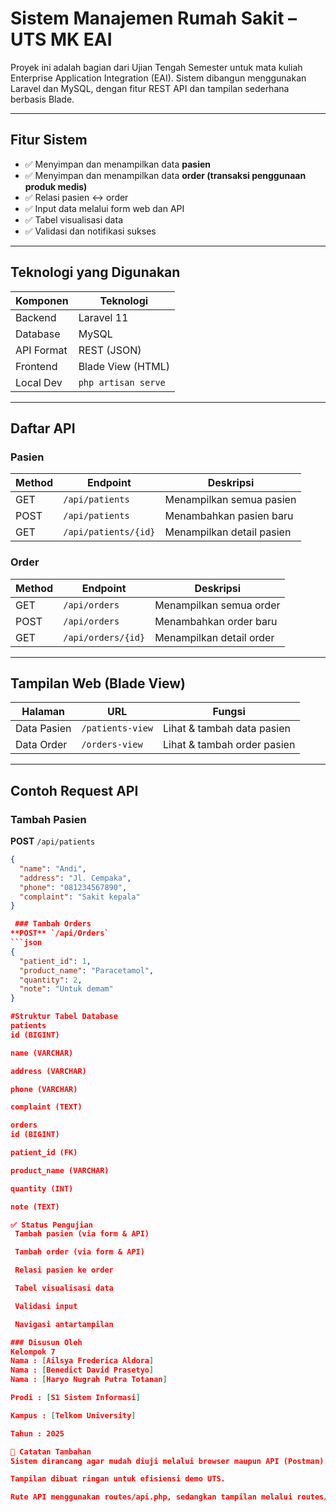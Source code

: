 # Sistem Manajemen Rumah Sakit – UTS MK EAI

Proyek ini adalah bagian dari Ujian Tengah Semester untuk mata kuliah Enterprise Application Integration (EAI). Sistem dibangun menggunakan Laravel dan MySQL, dengan fitur REST API dan tampilan sederhana berbasis Blade.

---

##  Fitur Sistem

- ✅ Menyimpan dan menampilkan data **pasien**
- ✅ Menyimpan dan menampilkan data **order (transaksi penggunaan produk medis)**
- ✅ Relasi pasien ↔ order
- ✅ Input data melalui form web dan API
- ✅ Tabel visualisasi data
- ✅ Validasi dan notifikasi sukses

---

##  Teknologi yang Digunakan

| Komponen   | Teknologi          |
|------------|--------------------|
| Backend    | Laravel 11         |
| Database   | MySQL              |
| API Format | REST (JSON)        |
| Frontend   | Blade View (HTML)  |
| Local Dev  | `php artisan serve` |

---

##  Daftar API

###  Pasien

| Method | Endpoint               | Deskripsi                    |
|--------|------------------------|------------------------------|
| GET    | `/api/patients`        | Menampilkan semua pasien     |
| POST   | `/api/patients`        | Menambahkan pasien baru      |
| GET    | `/api/patients/{id}`   | Menampilkan detail pasien    |

###  Order

| Method | Endpoint              | Deskripsi                   |
|--------|-----------------------|-----------------------------|
| GET    | `/api/orders`         | Menampilkan semua order     |
| POST   | `/api/orders`         | Menambahkan order baru      |
| GET    | `/api/orders/{id}`    | Menampilkan detail order    |

---

##  Tampilan Web (Blade View)

| Halaman       | URL                   | Fungsi                          |
|---------------|------------------------|----------------------------------|
| Data Pasien   | `/patients-view`       | Lihat & tambah data pasien      |
| Data Order    | `/orders-view`         | Lihat & tambah order pasien     |

---

##  Contoh Request API

### Tambah Pasien
**POST** `/api/patients`
```json
{
  "name": "Andi",
  "address": "Jl. Cempaka",
  "phone": "081234567890",
  "complaint": "Sakit kepala"
}

 ### Tambah Orders
**POST** `/api/Orders`
```json
{
  "patient_id": 1,
  "product_name": "Paracetamol",
  "quantity": 2,
  "note": "Untuk demam"
}

#Struktur Tabel Database
patients
id (BIGINT)

name (VARCHAR)

address (VARCHAR)

phone (VARCHAR)

complaint (TEXT)

orders
id (BIGINT)

patient_id (FK)

product_name (VARCHAR)

quantity (INT)

note (TEXT)

✅ Status Pengujian
 Tambah pasien (via form & API)

 Tambah order (via form & API)

 Relasi pasien ke order

 Tabel visualisasi data

 Validasi input

 Navigasi antartampilan

### Disusun Oleh
Kelompok 7 
Nama : [Ailsya Frederica Aldora]
Nama : [Benedict David Prasetyo]
Nama : [Haryo Nugrah Putra Totanan]

Prodi : [S1 Sistem Informasi]

Kampus : [Telkom University]

Tahun : 2025

📎 Catatan Tambahan
Sistem dirancang agar mudah diuji melalui browser maupun API (Postman).

Tampilan dibuat ringan untuk efisiensi demo UTS.

Rute API menggunakan routes/api.php, sedangkan tampilan melalui routes/web.php.